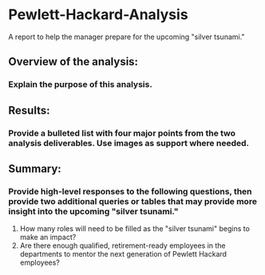 # Pewlett-Hackard-Analysis
A report to help the manager prepare for the upcoming "silver tsunami."

## Overview of the analysis: 
### Explain the purpose of this analysis.


## Results: 
### Provide a bulleted list with four major points from the two analysis deliverables. Use images as support where needed.


## Summary: 
### Provide high-level responses to the following questions, then provide two additional queries or tables that may provide more insight into the upcoming "silver tsunami."
1. How many roles will need to be filled as the "silver tsunami" begins to make an impact?
2. Are there enough qualified, retirement-ready employees in the departments to mentor the next generation of Pewlett Hackard employees?